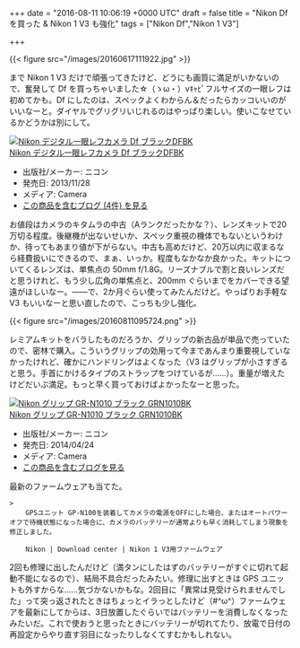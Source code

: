 
+++
date = "2016-08-11 10:06:19 +0000 UTC"
draft = false
title = "Nikon Df を買った &amp; Nikon 1 V3 も強化"
tags = ["Nikon Df","Nikon 1 V3"]

+++


{{< figure src="/images/20160617111922.jpg"  >}}

まで Nikon 1 V3 だけで頑張ってきたけど、どうにも画質に満足がいかないので、奮発して Df を買っちゃいました☆（ゝω・）vｷｬﾋﾟフルサイズの一眼レフは初めてかも。Df にしたのは、スペックよくわからん＆だったらカッコいいのがいいなーと。ダイヤルでグリグリいじれるのはやっぱり楽しい。使いこなせているかどうかは別にして。<div class="hatena-asin-detail"><a href="http://www.amazon.co.jp/exec/obidos/ASIN/B00GGABT5S/bestylesnet-22/"><img src="http://ecx.images-amazon.com/images/I/51NfYJIi%2BOL._SL160_.jpg" class="hatena-asin-detail-image" alt="Nikon デジタル一眼レフカメラ Df ブラックDFBK" title="Nikon デジタル一眼レフカメラ Df ブラックDFBK"/></a><div class="hatena-asin-detail-info"><a href="http://www.amazon.co.jp/exec/obidos/ASIN/B00GGABT5S/bestylesnet-22/">Nikon デジタル一眼レフカメラ Df ブラックDFBK</a><ul><li><span class="hatena-asin-detail-label">出版社/メーカー:</span> ニコン</li><li><span class="hatena-asin-detail-label">発売日:</span> 2013/11/28</li><li><span class="hatena-asin-detail-label">メディア:</span> Camera</li><li><a href="http://d.hatena.ne.jp/asin/B00GGABT5S/bestylesnet-22" target="_blank">この商品を含むブログ (4件) を見る</a></li></ul></div><div class="hatena-asin-detail-foot"></div></div>お値段はカメラのキタムラの中古（Aランクだったかな？）、レンズキットで20万切る程度。後継機が出ないせいか、スペック重視の機体でもないというわけか、待ってもあまり値が下がらない。中古も高めだけど、20万以内に収まるなら経費扱いにできるので、まぁ、いっか。程度もなかなか良かった。キットについてくるレンズは、単焦点の 50mm f/1.8G。リーズナブルで割と良いレンズだと思うけれど、もう少し広角の単焦点と、200mm ぐらいまでをカバーできる望遠がほしいなー。――で、2か月ぐらい使ってみたんだけど。やっぱりお手軽な V3 もいいなーと思い直したので、こっちも少し強化。

{{< figure src="/images/20160811095724.png"  >}}

レミアムキットをバラしたものだろうか、グリップの新古品が単品で売っていたので、密林で購入。こういうグリップの効用って今まであんまり重要視していなかったけれど、確かにハンドリングはよくなった（V3 はグリップが小さすぎると思う。手首にかけるタイプのストラップをつけているが……）。重量が増えたけどだいぶ満足。もっと早く買っておけばよかったなーと思った。<div class="hatena-asin-detail"><a href="http://www.amazon.co.jp/exec/obidos/ASIN/B00IZ6F0W4/bestylesnet-22/"><img src="http://ecx.images-amazon.com/images/I/41CvyINTaYL._SL160_.jpg" class="hatena-asin-detail-image" alt="Nikon グリップ GR-N1010 ブラック GRN1010BK" title="Nikon グリップ GR-N1010 ブラック GRN1010BK"/></a><div class="hatena-asin-detail-info"><a href="http://www.amazon.co.jp/exec/obidos/ASIN/B00IZ6F0W4/bestylesnet-22/">Nikon グリップ GR-N1010 ブラック GRN1010BK</a><ul><li><span class="hatena-asin-detail-label">出版社/メーカー:</span> ニコン</li><li><span class="hatena-asin-detail-label">発売日:</span> 2014/04/24</li><li><span class="hatena-asin-detail-label">メディア:</span> Camera</li><li><a href="http://d.hatena.ne.jp/asin/B00IZ6F0W4/bestylesnet-22" target="_blank">この商品を含むブログを見る</a></li></ul></div><div class="hatena-asin-detail-foot"></div></div>最新のファームウェアも当てた。

    >
        GPSユニット GP-N100を装着してカメラの電源をOFFにした場合、またはオートパワーオフで待機状態になった場合に、カメラのバッテリーが通常よりも早く消耗してしまう現象を修正しました。

        Nikon | Download center | Nikon 1 V3用ファームウェア
    
2回も修理に出したんだけど（満タンにしたはずのバッテリーがすぐに切れて起動不能になるので）、結局不具合だったみたい。修理に出すときは GPS ユニットも外すからな……気づかないかもな。2回目に「異常は見受けられませんでした」って突っ返されたときはちょっとイラっとしたけど（#^ω^）ファームウェアを最新にしてからは、3日放置したぐらいではバッテリーを消費しなくなったみたいだ。これで使おうと思ったときにバッテリーが切れてたり、放電で日付の再設定からやり直す羽目になったりしなくてすむかもしれない。


